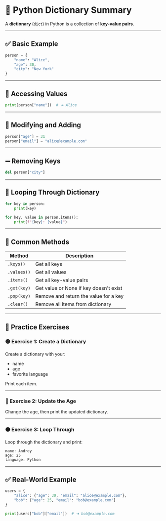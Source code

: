 
# 🧠 Python Dictionary Summary

A **dictionary** (`dict`) in Python is a collection of **key-value pairs**.

---

## ✅ Basic Example

```python
person = {
    "name": "Alice",
    "age": 30,
    "city": "New York"
}
```

---

## 🔹 Accessing Values

```python
print(person["name"])  # ➜ Alice
```

---

## 🔸 Modifying and Adding

```python
person["age"] = 31
person["email"] = "alice@example.com"
```

---

## ➖ Removing Keys

```python
del person["city"]
```

---

## 🔁 Looping Through Dictionary

```python
for key in person:
    print(key)

for key, value in person.items():
    print(f"{key}: {value}")
```

---

## 🧪 Common Methods

| Method           | Description                                 |
|------------------|---------------------------------------------|
| `.keys()`        | Get all keys                                |
| `.values()`      | Get all values                              |
| `.items()`       | Get all key-value pairs                     |
| `.get(key)`      | Get value or None if key doesn't exist      |
| `.pop(key)`      | Remove and return the value for a key       |
| `.clear()`       | Remove all items from dictionary            |

---

## 🧪 Practice Exercises

### 🟢 Exercise 1: Create a Dictionary

Create a dictionary with your:
- name
- age
- favorite language

Print each item.

---

### 🔵 Exercise 2: Update the Age

Change the age, then print the updated dictionary.

---

### 🟠 Exercise 3: Loop Through

Loop through the dictionary and print:
```
name: Andrey
age: 25
language: Python
```

---

## ✅ Real-World Example

```python
users = {
    "alice": {"age": 30, "email": "alice@example.com"},
    "bob": {"age": 25, "email": "bob@example.com"}
}

print(users["bob"]["email"])  # ➜ bob@example.com
```